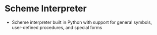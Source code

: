 # Scheme Interpreter 

- Scheme interpreter built in Python with support for general symbols, user-defined procedures, and special forms
